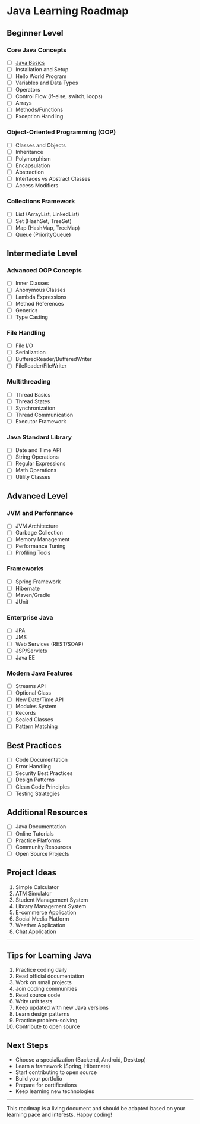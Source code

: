 # Java Learning Roadmap

## Beginner Level

### Core Java Concepts
  - [ ] [Java Basics](./JavaBasics/javabasics.md)
  - [ ] Installation and Setup
  - [ ] Hello World Program
  - [ ] Variables and Data Types
  - [ ] Operators
  - [ ] Control Flow (if-else, switch, loops)
  - [ ] Arrays
  - [ ] Methods/Functions
  - [ ] Exception Handling

### Object-Oriented Programming (OOP)
- [ ] Classes and Objects
- [ ] Inheritance
- [ ] Polymorphism
- [ ] Encapsulation
- [ ] Abstraction
- [ ] Interfaces vs Abstract Classes
- [ ] Access Modifiers

### Collections Framework
- [ ] List (ArrayList, LinkedList)
- [ ] Set (HashSet, TreeSet)
- [ ] Map (HashMap, TreeMap)
- [ ] Queue (PriorityQueue)

## Intermediate Level

### Advanced OOP Concepts
- [ ] Inner Classes
- [ ] Anonymous Classes
- [ ] Lambda Expressions
- [ ] Method References
- [ ] Generics
- [ ] Type Casting

### File Handling
- [ ] File I/O
- [ ] Serialization
- [ ] BufferedReader/BufferedWriter
- [ ] FileReader/FileWriter

### Multithreading
- [ ] Thread Basics
- [ ] Thread States
- [ ] Synchronization
- [ ] Thread Communication
- [ ] Executor Framework

### Java Standard Library
- [ ] Date and Time API
- [ ] String Operations
- [ ] Regular Expressions
- [ ] Math Operations
- [ ] Utility Classes

## Advanced Level

### JVM and Performance
- [ ] JVM Architecture
- [ ] Garbage Collection
- [ ] Memory Management
- [ ] Performance Tuning
- [ ] Profiling Tools

### Frameworks
- [ ] Spring Framework
- [ ] Hibernate
- [ ] Maven/Gradle
- [ ] JUnit

### Enterprise Java
- [ ] JPA
- [ ] JMS
- [ ] Web Services (REST/SOAP)
- [ ] JSP/Servlets
- [ ] Java EE

### Modern Java Features
- [ ] Streams API
- [ ] Optional Class
- [ ] New Date/Time API
- [ ] Modules System
- [ ] Records
- [ ] Sealed Classes
- [ ] Pattern Matching

## Best Practices
- [ ] Code Documentation
- [ ] Error Handling
- [ ] Security Best Practices
- [ ] Design Patterns
- [ ] Clean Code Principles
- [ ] Testing Strategies

## Additional Resources
- [ ] Java Documentation
- [ ] Online Tutorials
- [ ] Practice Platforms
- [ ] Community Resources
- [ ] Open Source Projects

## Project Ideas
1. Simple Calculator
2. ATM Simulator
3. Student Management System
4. Library Management System
5. E-commerce Application
6. Social Media Platform
7. Weather Application
8. Chat Application

---

## Tips for Learning Java
1. Practice coding daily
2. Read official documentation
3. Work on small projects
4. Join coding communities
5. Read source code
6. Write unit tests
7. Keep updated with new Java versions
8. Learn design patterns
9. Practice problem-solving
10. Contribute to open source

## Next Steps
- Choose a specialization (Backend, Android, Desktop)
- Learn a framework (Spring, Hibernate)
- Start contributing to open source
- Build your portfolio
- Prepare for certifications
- Keep learning new technologies

---

This roadmap is a living document and should be adapted based on your learning pace and interests. Happy coding!